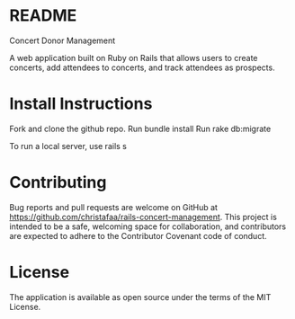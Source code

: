 # README

Concert Donor Management

A web application built on Ruby on Rails that allows users to create concerts, add attendees to concerts, and track attendees as prospects.

# Install Instructions
Fork and clone the github repo.
Run bundle install
Run rake db:migrate

To run a local server, use rails s

# Contributing
Bug reports and pull requests are welcome on GitHub at https://github.com/christafaa/rails-concert-management. This project is intended to be a safe, welcoming space for collaboration, and contributors are expected to adhere to the Contributor Covenant code of conduct.

# License
The application is available as open source under the terms of the MIT License.
